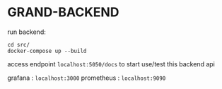 # GRAND-BACKEND



run backend:
```
cd src/
docker-compose up --build
```


access endpoint `localhost:5050/docs` to start use/test this backend api

grafana : `localhost:3000`
prometheus : `localhost:9090`

